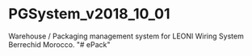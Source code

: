 # PGSystem_v2018_10_01
Warehouse / Packaging management system for LEONI Wiring System Berrechid Morocco.
"# ePack" 
